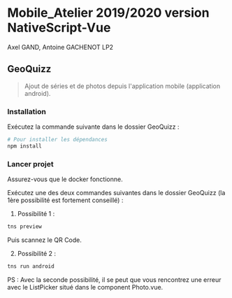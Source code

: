 # Mobile_Atelier 2019/2020 version NativeScript-Vue

Axel GAND, Antoine GACHENOT LP2

## GeoQuizz

> Ajout de séries et de photos depuis l'application mobile (application android).

### Installation

Exécutez la commande suivante dans le dossier GeoQuizz :

``` bash
# Pour installer les dépendances
npm install
```

### Lancer projet

Assurez-vous que le docker fonctionne.

Exécutez une des deux commandes suivantes dans le dossier GeoQuizz (la 1ère possibilité est fortement conseillé) :

1. Possibilité 1 :

``` bash
tns preview
```
Puis scannez le QR Code.

2. Possibilité 2 :

``` bash
tns run android
```

PS : Avec la seconde possibilité, il se peut que vous rencontrez une erreur avec le ListPicker situé dans le component Photo.vue.